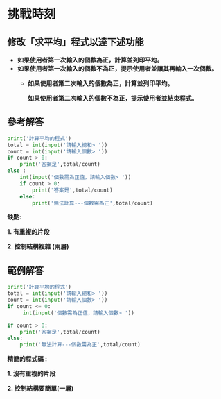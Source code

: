 # 挑戰時刻

## **修改「求平均」程式以達下述功能**

* **如果使用者第一次輸入的個數為正，計算並列印平均。**
* **如果使用者第一次輸入的個數不為正，提示使用者並讓其再輸入一次個數。**
  * **如果使用者第二次輸入的個數為正，計算並列印平均。**

    **如果使用者第二次輸入的個數不為正，提示使用者並結束程式。**

## **參考解答**

```python
print('計算平均的程式')
total = int(input('請輸入總和> '))
count = int(input('請輸入個數> '))
if count > 0:
	print('答案是',total/count)
else : 
	int(input('個數需為正值，請輸入個數> ')) 	
	if count > 0:
		print('答案是',total/count)
	else:
		print('無法計算---個數需為正',total/count)
```

**缺點:** 

**1. 有重複的片段**      

**2. 控制結構複雜 \(兩層\)**

## **範例解答**

```python
print('計算平均的程式')
total = int(input('請輸入總和> '))
count = int(input('請輸入個數> '))
if count <= 0:
	 int(input('個數需為正值，請輸入個數> '))

if count > 0:
	print('答案是',total/count)
else:
	print('無法計算---個數需為正',total/count)
```

**精簡的程式碼 :** 

**1. 沒有重複的片段**      

**2. 控制結構要簡單\(一層\)**  


